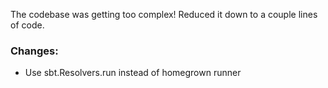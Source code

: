 The codebase was getting too complex!
Reduced it down to a couple lines of code.

### Changes:
* Use sbt.Resolvers.run instead of homegrown runner

